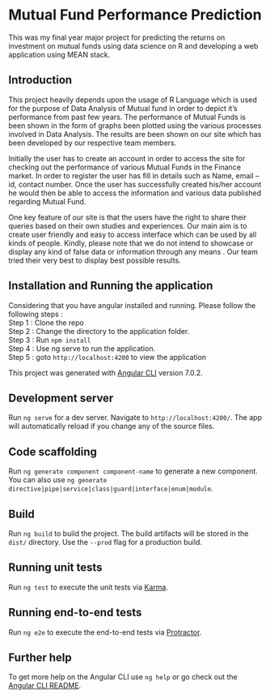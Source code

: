 # Mutual Fund Performance Prediction
This was my final year major project for predicting the returns on investment on mutual funds using data science on R and developing a web application using MEAN stack.

## Introduction
This project heavily depends upon the usage of R Language which is used for the purpose of Data Analysis of Mutual fund in order to depict it’s performance from past few years. The performance of Mutual Funds is been shown in the form of graphs been plotted using the various processes involved in Data Analysis. The results are been shown on our site which has been developed by our respective team members.

Initially the user has to create an account in order to access the site for checking out the performance of various Mutual Funds in the Finance market. In order to register the user has fill in details such as Name, email – id, contact number. Once the user has successfully created his/her account he would then be able to access the information and various data published regarding Mutual
Fund.

One key feature of our site is that the users have the right to share their queries based on their own studies and experiences.
Our main aim is to create user friendly and easy to access interface which can be used by all kinds of people. Kindly, please note that we do not intend to showcase or display any kind of false data or information through any means . Our team tried their very best to display best possible results.

## Installation and Running the application
Considering that you have angular installed and running. Please follow the following steps : <br />
Step 1 : Clone the repo <br />
Step 2 : Change the directory to the application folder. <br />
Step 3 : Run `npm install` <br />
Step 4 : Use ng serve to run the application. <br />
Step 5 : goto `http://localhost:4200` to view the application <br />

This project was generated with [Angular CLI](https://github.com/angular/angular-cli) version 7.0.2.

## Development server

Run `ng serve` for a dev server. Navigate to `http://localhost:4200/`. The app will automatically reload if you change any of the source files.

## Code scaffolding

Run `ng generate component component-name` to generate a new component. You can also use `ng generate directive|pipe|service|class|guard|interface|enum|module`.

## Build

Run `ng build` to build the project. The build artifacts will be stored in the `dist/` directory. Use the `--prod` flag for a production build.

## Running unit tests

Run `ng test` to execute the unit tests via [Karma](https://karma-runner.github.io).

## Running end-to-end tests

Run `ng e2e` to execute the end-to-end tests via [Protractor](http://www.protractortest.org/).

## Further help

To get more help on the Angular CLI use `ng help` or go check out the [Angular CLI README](https://github.com/angular/angular-cli/blob/master/README.md).
